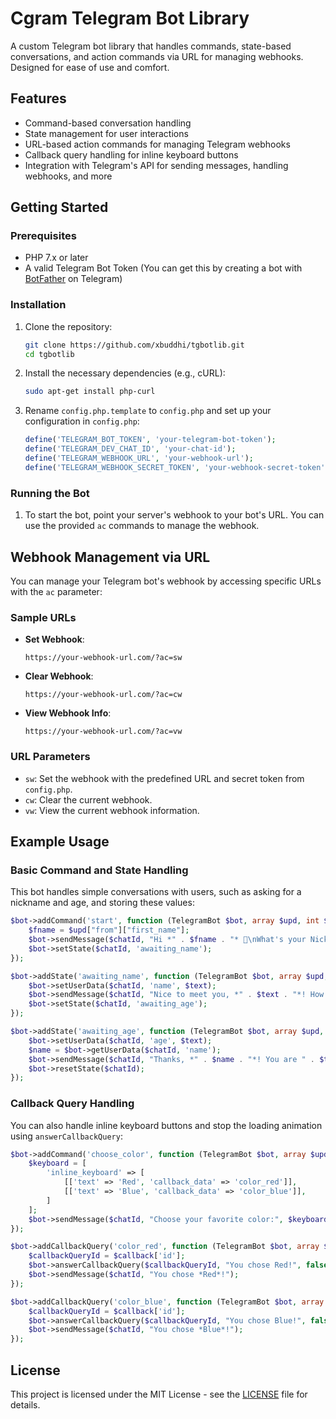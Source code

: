
# Cgram Telegram Bot Library

A custom Telegram bot library that handles commands, state-based conversations, and action commands via URL for managing webhooks. Designed for ease of use and comfort.

## Features

- Command-based conversation handling
- State management for user interactions
- URL-based action commands for managing Telegram webhooks
- Callback query handling for inline keyboard buttons
- Integration with Telegram's API for sending messages, handling webhooks, and more

## Getting Started

### Prerequisites

- PHP 7.x or later
- A valid Telegram Bot Token (You can get this by creating a bot with [BotFather](https://t.me/botfather) on Telegram)

### Installation

1. Clone the repository:

   ```bash
   git clone https://github.com/xbuddhi/tgbotlib.git
   cd tgbotlib
   ```

2. Install the necessary dependencies (e.g., cURL):

   ```bash
   sudo apt-get install php-curl 
   ```

3. Rename `config.php.template` to `config.php` and set up your configuration in `config.php`:

   ```php
   define('TELEGRAM_BOT_TOKEN', 'your-telegram-bot-token');
   define('TELEGRAM_DEV_CHAT_ID', 'your-chat-id');
   define('TELEGRAM_WEBHOOK_URL', 'your-webhook-url');
   define('TELEGRAM_WEBHOOK_SECRET_TOKEN', 'your-webhook-secret-token');
   ```

### Running the Bot

1. To start the bot, point your server's webhook to your bot's URL. You can use the provided `ac` commands to manage the webhook.

## Webhook Management via URL

You can manage your Telegram bot's webhook by accessing specific URLs with the `ac` parameter:

### Sample URLs

- **Set Webhook**:

   ```url
   https://your-webhook-url.com/?ac=sw
   ```

- **Clear Webhook**:

   ```url
   https://your-webhook-url.com/?ac=cw
   ```

- **View Webhook Info**:

   ```url
   https://your-webhook-url.com/?ac=vw
   ```

### URL Parameters

- `sw`: Set the webhook with the predefined URL and secret token from `config.php`.
- `cw`: Clear the current webhook.
- `vw`: View the current webhook information.

## Example Usage

### Basic Command and State Handling

This bot handles simple conversations with users, such as asking for a nickname and age, and storing these values:

```php
$bot->addCommand('start', function (TelegramBot $bot, array $upd, int $chatId) {
    $fname = $upd["from"]["first_name"];
    $bot->sendMessage($chatId, "Hi *" . $fname . "* 👋\nWhat's your Nickname?");
    $bot->setState($chatId, 'awaiting_name');
});

$bot->addState('awaiting_name', function (TelegramBot $bot, array $upd, int $chatId, string $text) {
    $bot->setUserData($chatId, 'name', $text);
    $bot->sendMessage($chatId, "Nice to meet you, *" . $text . "*! How old are you?");
    $bot->setState($chatId, 'awaiting_age');
});

$bot->addState('awaiting_age', function (TelegramBot $bot, array $upd, int $chatId, string $text) {
    $bot->setUserData($chatId, 'age', $text);
    $name = $bot->getUserData($chatId, 'name');
    $bot->sendMessage($chatId, "Thanks, *" . $name . "*! You are " . $text . " years old.");
    $bot->resetState($chatId);
});
```

### Callback Query Handling

You can also handle inline keyboard buttons and stop the loading animation using `answerCallbackQuery`:

```php
$bot->addCommand('choose_color', function (TelegramBot $bot, array $upd, int $chatId) {
    $keyboard = [
        'inline_keyboard' => [
            [['text' => 'Red', 'callback_data' => 'color_red']],
            [['text' => 'Blue', 'callback_data' => 'color_blue']],
        ]
    ];
    $bot->sendMessage($chatId, "Choose your favorite color:", $keyboard);
});

$bot->addCallbackQuery('color_red', function (TelegramBot $bot, array $callback, int $chatId) {
    $callbackQueryId = $callback['id'];
    $bot->answerCallbackQuery($callbackQueryId, "You chose Red!", false);
    $bot->sendMessage($chatId, "You chose *Red*!");
});

$bot->addCallbackQuery('color_blue', function (TelegramBot $bot, array $callback, int $chatId) {
    $callbackQueryId = $callback['id'];
    $bot->answerCallbackQuery($callbackQueryId, "You chose Blue!", false);
    $bot->sendMessage($chatId, "You chose *Blue*!");
});
```

## License

This project is licensed under the MIT License - see the [LICENSE](LICENSE) file for details.
